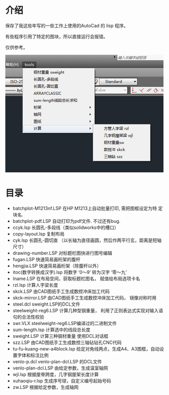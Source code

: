 # 介绍
保存了我这些年写的一些工作上使用的AutoCad 的 lisp 程序。

有些程序引用了特定的图块，所以直接运行会报错。

仅供参考。

![sample](./img/sample.png)

# 目录
- batchplot-M1213nf.LSP    在HP M1213上自动批量打印, 需把图框设定为特
  定块名.
- batchplot-pdf.LSP    自动打印为pdf文件. 不过还有bug.
- ccyk.lsp    长圆孔-多段线（类似solidworks中的槽口）
- copy-layout.lsp  复制布局
- cyk.lsp    长圆孔-圆切直 （以长轴为直径画圆，然后作两平行玄，距离是短轴尺寸）
- drawing-number.LSP   对标题栏图快进行图号编辑
- fugan.LSP  快速简易画桁架的腹杆
- hengjia.LSP  快速简易画桁架（除腹杆以外）
- itoc(数字转换成汉字).lsp   将数字 ‘0～9’ 转为汉字 ‘零～九’
- lname.LSP    在布局空间，获取标题栏图名， 赋值给布局选项卡名
- rzl.lsp   计算人字梁长度
- skck.LSP   由CAD图纸手工生成数控冲床加工代码
- skck-mirror.LSP  由CAD图纸手工生成数控冲床加工代码， 镜像对称时用
- steel.dcl     sweight.LSP的DCL文件
- steelweight-reg6.LSP   计算几种型钢重量， 利用了正则表达式实现对输入语句的合法性校验
- swr.VLX   steelweight-reg6.LSP编译过的二进制文件
- sum-length.lsp   计算选中的线段总长度
- sweight.LSP   计算三种钢材重量 使用DCL对话框
- szz.LSP   由CAD图纸手工生成数控三轴钻钻孔CNC代码
- tu-fu-kuang-new-a4block.lsp   给定对角线两点，生成A4、A3图框，自动设置字体和标注比例
- venlo-p.dcl     venlo-plan-dcl.LSP  的DCL文件
- venlo-plan-dcl.LSP  由给定参数，生成温室轴网
- wjl.lsp  根据屋脊跨度，几字钢屋架长度计算
- xuhaoqiu-r.lsp  生成序号球，自定义编号起始号码
- zw.LSP  根据给定参数，生成轴网
